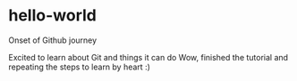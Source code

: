 # hello-world
Onset of Github journey

Excited to learn about Git and things it can do
Wow, finished the tutorial and repeating the steps to learn by heart :)
